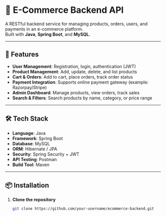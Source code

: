 # 🛒 E-Commerce Backend API

A RESTful backend service for managing products, orders, users, and payments in an e-commerce platform.  
Built with **Java**, **Spring Boot**, and **MySQL**.

---

## 🚀 Features
- **User Management**: Registration, login, authentication (JWT)
- **Product Management**: Add, update, delete, and list products
- **Cart & Orders**: Add to cart, place orders, track order status
- **Payment Integration**: Supports online payment gateway (example: Razorpay/Stripe)
- **Admin Dashboard**: Manage products, view orders, track sales
- **Search & Filters**: Search products by name, category, or price range

---

## 🛠 Tech Stack
- **Language**: Java
- **Framework**: Spring Boot
- **Database**: MySQL
- **ORM**: Hibernate / JPA
- **Security**: Spring Security + JWT
- **API Testing**: Postman
- **Build Tool**: Maven

---

## 📦 Installation

1. **Clone the repository**
   ```bash
   git clone https://github.com/your-username/ecommerce-backend.git
